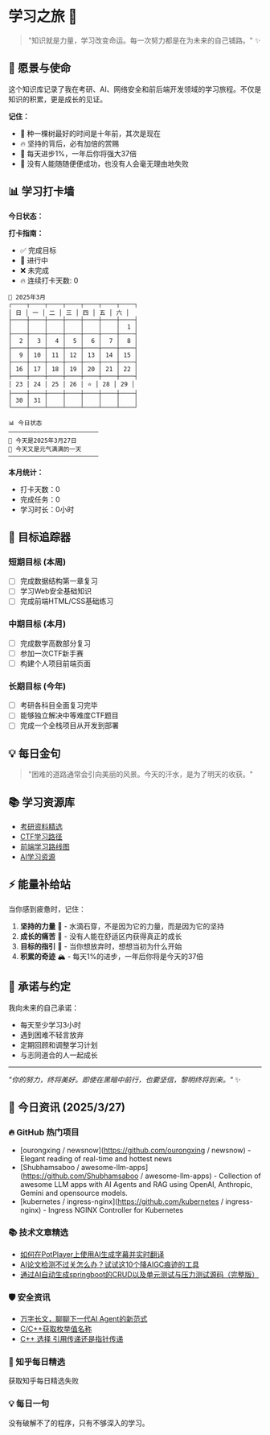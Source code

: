 # 学习之旅 🚀

> "知识就是力量，学习改变命运。每一次努力都是在为未来的自己铺路。" ✨

## 🌟 愿景与使命

这个知识库记录了我在考研、AI、网络安全和前后端开发领域的学习旅程。不仅是知识的积累，更是成长的见证。

**记住：**

- 🌱 种一棵树最好的时间是十年前，其次是现在
- 🔥 坚持的背后，必有加倍的赏赐
- 💪 每天进步1%，一年后你将强大37倍
- 🌈 没有人能随随便便成功，也没有人会毫无理由地失败

## 📊 学习打卡墙

**今日状态：**

**打卡指南：**

- ✅ 完成目标
- 🔄 进行中
- ❌ 未完成
- 🔥 连续打卡天数: 0

<!-- CALENDAR_START -->
```
📅 2025年3月
┌────┬────┬────┬────┬────┬────┬────┐
│ 日 │ 一 │ 二 │ 三 │ 四 │ 五 │ 六 │
├────┼────┼────┼────┼────┼────┼────┤
│    │    │    │    │    │    │  1 │
├────┼────┼────┼────┼────┼────┼────┤
│  2 │  3 │  4 │  5 │  6 │  7 │  8 │
├────┼────┼────┼────┼────┼────┼────┤
│  9 │ 10 │ 11 │ 12 │ 13 │ 14 │ 15 │
├────┼────┼────┼────┼────┼────┼────┤
│ 16 │ 17 │ 18 │ 19 │ 20 │ 21 │ 22 │
├────┼────┼────┼────┼────┼────┼────┤
│ 23 │ 24 │ 25 │ 26 │ ⭐ │ 28 │ 29 │
├────┼────┼────┼────┼────┼────┼────┤
│ 30 │ 31 │    │    │    │    │    │
└────┴────┴────┴────┴────┴────┴────┘
```

```
📊 今日状态
─────────────────────────
🌟 今天是2025年3月27日
🌈 今天又是元气满满的一天
─────────────────────────
```
<!-- CALENDAR_END -->

**本月统计：**
- 打卡天数：0
- 完成任务：0
- 学习时长：0小时

## 🎯 目标追踪器

### 短期目标 (本周)

- [ ] 完成数据结构第一章复习
- [ ] 学习Web安全基础知识
- [ ] 完成前端HTML/CSS基础练习

### 中期目标 (本月)

- [ ] 完成数学高数部分复习
- [ ] 参加一次CTF新手赛
- [ ] 构建个人项目前端页面

### 长期目标 (今年)

- [ ] 考研各科目全面复习完毕
- [ ] 能够独立解决中等难度CTF题目
- [ ] 完成一个全栈项目从开发到部署

## 💡 每日金句

> "困难的道路通常会引向美丽的风景。今天的汗水，是为了明天的收获。"

## 📚 学习资源库

- [考研资料精选](https://github.com/topics/kaoyan)
- [CTF学习路径](https://ctf-wiki.org/)
- [前端学习路线图](https://roadmap.sh/frontend)
- [AI学习资源](https://github.com/microsoft/AI-For-Beginners)

## ⚡ 能量补给站

当你感到疲惫时，记住：

1. **坚持的力量** 🌊 - 水滴石穿，不是因为它的力量，而是因为它的坚持
2. **成长的痛苦** 🌵 - 没有人能在舒适区内获得真正的成长
3. **目标的指引** 🧭 - 当你想放弃时，想想当初为什么开始
4. **积累的奇迹** 🏔️ - 每天1%的进步，一年后你将是今天的37倍

## 🤝 承诺与约定

我向未来的自己承诺：

- 每天至少学习3小时
- 遇到困难不轻言放弃
- 定期回顾和调整学习计划
- 与志同道合的人一起成长

---

*"你的努力，终将美好。即使在黑暗中前行，也要坚信，黎明终将到来。"* ✨

<!-- DAILY_INFO_START -->

## 📰 今日资讯 (2025/3/27)

### 🔥 GitHub 热门项目
- [ourongxing / newsnow](https://github.com/ourongxing / newsnow) - Elegant reading of real-time and hottest news
- [Shubhamsaboo / awesome-llm-apps](https://github.com/Shubhamsaboo / awesome-llm-apps) - Collection of awesome LLM apps with AI Agents and RAG using OpenAI, Anthropic, Gemini and opensource models.
- [kubernetes / ingress-nginx](https://github.com/kubernetes / ingress-nginx) - Ingress NGINX Controller for Kubernetes

### 📚 技术文章精选
- [如何在PotPlayer上使用AI生成字幕并实时翻译](https://blog.csdn.net/tkffsyl/article/details/145838286)
- [AI论文检测不过关怎么办？试试这10个降AIGC痕迹的工具](https://blog.csdn.net/offergoose/article/details/145452521)
- [通过AI自动生成springboot的CRUD以及单元测试与压力测试源码（完整版）](https://blog.csdn.net/chenwewi520feng/article/details/146262465)

### 🛡️ 安全资讯
- [万字长文，聊聊下一代AI Agent的新范式](https://cloud.tencent.com/developer/article/2507962)
- [C/C++获取枚举值名称](https://cloud.tencent.com/developer/article/2508103)
- [C++ 选择 引用传递还是指针传递](https://cloud.tencent.com/developer/article/2508108)

### 🌟 知乎每日精选
获取知乎每日精选失败

### 💡 每日一句
没有破解不了的程序，只有不够深入的学习。
<!-- DAILY_INFO_END -->
